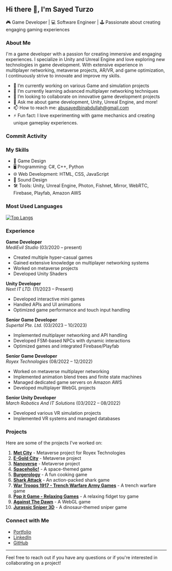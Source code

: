 ## Hi there 👋, I'm Sayed Turzo

🎮 Game Developer | 💻 Software Engineer | 🕹️ Passionate about creating engaging gaming experiences

### About Me
I'm a game developer with a passion for creating immersive and engaging experiences. I specialize in Unity and Unreal Engine and love exploring new technologies in game development. With extensive experience in multiplayer networking, metaverse projects, AR/VR, and game optimization, I continuously strive to innovate and improve my skills.

- 🔭 I’m currently working on various Game and simulation projects
- 🌱 I’m currently learning advanced multiplayer networking techniques
- 👯 I’m looking to collaborate on innovative game development projects
- 💬 Ask me about game development, Unity, Unreal Engine, and more!
- 📫 How to reach me: abusayedbinabdullah@gmail.com
- ⚡ Fun fact: I love experimenting with game mechanics and creating unique gameplay experiences.

### Commit Activity
<!-- COMMIT-ACTIVITY:START -->
<!-- COMMIT-ACTIVITY:END -->


### My Skills
- 🎨 Game Design
- 🖥️ Programming: C#, C++, Python
- 🌐 Web Development: HTML, CSS, JavaScript
- 🎵 Sound Design
- 🛠️ Tools: Unity, Unreal Engine, Photon, Fishnet, Mirror, WebRTC, Firebase, Playfab, Amazon AWS

### Most Used Languages
[![Top Langs](https://github-readme-stats.vercel.app/api/top-langs/?username=SayedTurzo&layout=compact)](https://github.com/SayedTurzo/github-readme-stats)

### Experience

**Game Developer**  
*MediEvil Studio* (03/2020 – present)  
- Created multiple hyper-casual games
- Gained extensive knowledge on multiplayer networking systems
- Worked on metaverse projects
- Developed Unity Shaders

**Unity Developer**  
*Next IT LTD.* (11/2023 – Present)  
- Developed interactive mini games
- Handled APIs and UI animations
- Optimized game performance and touch input handling

**Senior Game Developer**  
*Supertal Pte. Ltd.* (03/2023 – 10/2023)  
- Implemented multiplayer networking and API handling
- Developed FSM-based NPCs with dynamic interactions
- Optimized games and integrated Firebase/Playfab

**Senior Game Developer**  
*Royex Technologies* (08/2022 – 12/2022)  
- Worked on metaverse multiplayer networking
- Implemented animation blend trees and finite state machines
- Managed dedicated game servers on Amazon AWS
- Developed multiplayer WebGL projects

**Senior Unity Developer**  
*March Robotics And IT Solutions* (03/2022 – 08/2022)  
- Developed various VR simulation projects
- Implemented VR systems and managed databases

### Projects
Here are some of the projects I've worked on:

1. **[Met City](https://metcity.xyz/)** - Metaverse project for Royex Technologies
2. **[E-Gold City](https://metaverse.egold.farm/)** - Metaverse project
3. **[Nanoverse](https://nanoverse.io/)** - Metaverse project
4. **[Spaceholic!](https://play.google.com/store/apps/details?id=com.medievilstudio.spaceholic)** - A space-themed game
5. **[Burgerology](https://play.google.com/store/apps/details?id=com.medievil.burgerology)** - A fun cooking game
6. **[Shark Attack](https://play.google.com/store/apps/details?id=com.fpg.sharkattack)** - An action-packed shark game
7. **[War Troops 1917 - Trench Warfare Army Games](https://play.google.com/store/apps/details?id=com.wartroops1917.trench.warfare)** - A trench warfare game
8. **[Pop it Game - Relaxing Games](https://play.google.com/store/apps/details?id=com.hd.fidgettrading.popit.fidgettoys.calminggame)** - A relaxing fidget toy game
9. **[Against The Dawn](https://medievilstudio.itch.io/against-the-dawn-3d-webgl)** - A WebGL game
10. **[Jurassic Sniper 3D](https://play.google.com/store/apps/details?id=com.funvai.jseasniper&hl=en&gl=USl)** - A dinosaur-themed sniper game

### Connect with Me
- [Portfolio](https://sites.google.com/view/sayedturzo/)
- [LinkedIn](https://www.linkedin.com/in/sayedturzo/)
- [GitHub](https://github.com/SayedTurzo)

---

Feel free to reach out if you have any questions or if you're interested in collaborating on a project!
